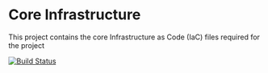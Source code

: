 # Core Infrastructure

This project contains the core Infrastructure as Code (IaC) files required for the project

[![Build Status](https://dfe-ssp.visualstudio.com/s198-DfE-Benchmarking-service/_apis/build/status%2FCore%20Infrastructure%20CICD?branchName=main)](https://dfe-ssp.visualstudio.com/s198-DfE-Benchmarking-service/_build/latest?definitionId=2594&branchName=main)